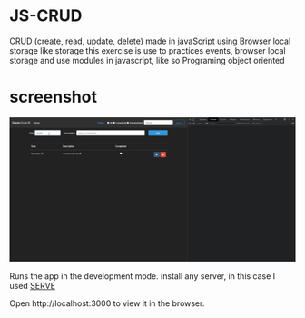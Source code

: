 # JS-CRUD
CRUD (create, read, update, delete) made in javaScript using Browser local storage like storage
this exercise is use to practices events, browser local storage and use modules in javascript, like so Programing object  oriented 

# screenshot
![alt text](https://github.com/CarlosDev88/JS-CRUD/blob/main/screenShots/Crud_gif.gif)

Runs the app in the development mode.
install any server, in this case I used 
[SERVE](https://www.npmjs.com/package/serve)

Open http://localhost:3000 to view it in the browser.


